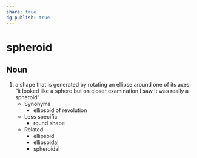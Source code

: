 ```yaml
---
share: true
dg-publish: true
---
```

# spheroid


## Noun

1. a shape that is generated by rotating an ellipse around one of its axes; “it looked like a sphere but on closer examination I saw it was really a spheroid”
	- Synonyms
		- ellipsoid of revolution
	- Less specific
		- round shape
	- Related
		- ellipsoid
		- ellipsoidal
		- spheroidal

